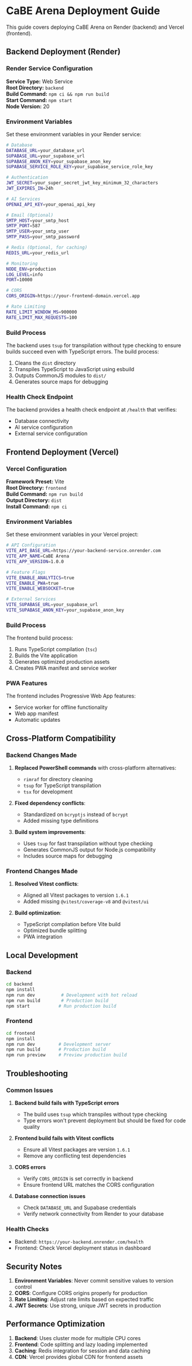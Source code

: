 # CaBE Arena Deployment Guide

This guide covers deploying CaBE Arena on Render (backend) and Vercel (frontend).

## Backend Deployment (Render)

### Render Service Configuration

**Service Type:** Web Service  
**Root Directory:** `backend`  
**Build Command:** `npm ci && npm run build`  
**Start Command:** `npm start`  
**Node Version:** 20

### Environment Variables

Set these environment variables in your Render service:

```bash
# Database
DATABASE_URL=your_database_url
SUPABASE_URL=your_supabase_url
SUPABASE_ANON_KEY=your_supabase_anon_key
SUPABASE_SERVICE_ROLE_KEY=your_supabase_service_role_key

# Authentication
JWT_SECRET=your_super_secret_jwt_key_minimum_32_characters
JWT_EXPIRES_IN=24h

# AI Services
OPENAI_API_KEY=your_openai_api_key

# Email (Optional)
SMTP_HOST=your_smtp_host
SMTP_PORT=587
SMTP_USER=your_smtp_user
SMTP_PASS=your_smtp_password

# Redis (Optional, for caching)
REDIS_URL=your_redis_url

# Monitoring
NODE_ENV=production
LOG_LEVEL=info
PORT=10000

# CORS
CORS_ORIGIN=https://your-frontend-domain.vercel.app

# Rate Limiting
RATE_LIMIT_WINDOW_MS=900000
RATE_LIMIT_MAX_REQUESTS=100
```

### Build Process

The backend uses `tsup` for transpilation without type checking to ensure builds succeed even with TypeScript errors. The build process:

1. Cleans the `dist` directory
2. Transpiles TypeScript to JavaScript using esbuild
3. Outputs CommonJS modules to `dist/`
4. Generates source maps for debugging

### Health Check Endpoint

The backend provides a health check endpoint at `/health` that verifies:
- Database connectivity
- AI service configuration
- External service configuration

## Frontend Deployment (Vercel)

### Vercel Configuration

**Framework Preset:** Vite  
**Root Directory:** `frontend`  
**Build Command:** `npm run build`  
**Output Directory:** `dist`  
**Install Command:** `npm ci`

### Environment Variables

Set these environment variables in your Vercel project:

```bash
# API Configuration
VITE_API_BASE_URL=https://your-backend-service.onrender.com
VITE_APP_NAME=CaBE Arena
VITE_APP_VERSION=1.0.0

# Feature Flags
VITE_ENABLE_ANALYTICS=true
VITE_ENABLE_PWA=true
VITE_ENABLE_WEBSOCKET=true

# External Services
VITE_SUPABASE_URL=your_supabase_url
VITE_SUPABASE_ANON_KEY=your_supabase_anon_key
```

### Build Process

The frontend build process:

1. Runs TypeScript compilation (`tsc`)
2. Builds the Vite application
3. Generates optimized production assets
4. Creates PWA manifest and service worker

### PWA Features

The frontend includes Progressive Web App features:
- Service worker for offline functionality
- Web app manifest
- Automatic updates

## Cross-Platform Compatibility

### Backend Changes Made

1. **Replaced PowerShell commands** with cross-platform alternatives:
   - `rimraf` for directory cleaning
   - `tsup` for TypeScript transpilation
   - `tsx` for development

2. **Fixed dependency conflicts**:
   - Standardized on `bcryptjs` instead of `bcrypt`
   - Added missing type definitions

3. **Build system improvements**:
   - Uses `tsup` for fast transpilation without type checking
   - Generates CommonJS output for Node.js compatibility
   - Includes source maps for debugging

### Frontend Changes Made

1. **Resolved Vitest conflicts**:
   - Aligned all Vitest packages to version `1.6.1`
   - Added missing `@vitest/coverage-v8` and `@vitest/ui`

2. **Build optimization**:
   - TypeScript compilation before Vite build
   - Optimized bundle splitting
   - PWA integration

## Local Development

### Backend

```bash
cd backend
npm install
npm run dev          # Development with hot reload
npm run build        # Production build
npm start           # Run production build
```

### Frontend

```bash
cd frontend
npm install
npm run dev         # Development server
npm run build       # Production build
npm run preview     # Preview production build
```

## Troubleshooting

### Common Issues

1. **Backend build fails with TypeScript errors**
   - The build uses `tsup` which transpiles without type checking
   - Type errors won't prevent deployment but should be fixed for code quality

2. **Frontend build fails with Vitest conflicts**
   - Ensure all Vitest packages are version `1.6.1`
   - Remove any conflicting test dependencies

3. **CORS errors**
   - Verify `CORS_ORIGIN` is set correctly in backend
   - Ensure frontend URL matches the CORS configuration

4. **Database connection issues**
   - Check `DATABASE_URL` and Supabase credentials
   - Verify network connectivity from Render to your database

### Health Checks

- Backend: `https://your-backend.onrender.com/health`
- Frontend: Check Vercel deployment status in dashboard

## Security Notes

1. **Environment Variables**: Never commit sensitive values to version control
2. **CORS**: Configure CORS origins properly for production
3. **Rate Limiting**: Adjust rate limits based on expected traffic
4. **JWT Secrets**: Use strong, unique JWT secrets in production

## Performance Optimization

1. **Backend**: Uses cluster mode for multiple CPU cores
2. **Frontend**: Code splitting and lazy loading implemented
3. **Caching**: Redis integration for session and data caching
4. **CDN**: Vercel provides global CDN for frontend assets
